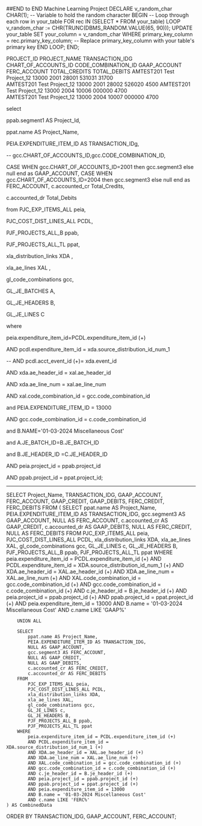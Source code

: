 ##END to END Machine Learning Project
DECLARE
   v_random_char CHAR(1); -- Variable to hold the random character
BEGIN
   -- Loop through each row in your_table
   FOR rec IN (SELECT * FROM your_table) LOOP
      v_random_char := CHR(TRUNC(DBMS_RANDOM.VALUE(65, 90)));
      UPDATE your_table
      SET your_column = v_random_char
      WHERE primary_key_column = rec.primary_key_column; -- Replace primary_key_column with your table's primary key
   END LOOP;
END;


PROJECT_ID	PROJECT_NAME	TRANSACTION_IDG	CHART_OF_ACCOUNTS_ID	CODE_COMBINATION_ID	GAAP_ACCOUNT	FERC_ACCOUNT	TOTAL_CREDITS	TOTAL_DEBITS
AMTEST201	Test Project_12	13000	2001	28001	531031		31700	
AMTEST201	Test Project_12	13000	2001	28002	526020			4500
AMTEST201	Test Project_12	13000	2004	10006		000000	4700	
AMTEST201	Test Project_12	13000	2004	10007		000000		4700




select
 
ppab.segment1 AS  Project_Id,
 
ppat.name AS Project_Name,
 
PEIA.EXPENDITURE_ITEM_ID AS TRANSACTION_IDg,
 
-- gcc.CHART_OF_ACCOUNTS_ID,gcc.CODE_COMBINATION_ID,
 
CASE WHEN gcc.CHART_OF_ACCOUNTS_ID=2001 then 
gcc.segment3   else null end as GAAP_ACCOUNT,
CASE WHEN gcc.CHART_OF_ACCOUNTS_ID=2004 then 
gcc.segment3   else null end as FERC_ACCOUNT,
c.accounted_cr Total_Credits,
 
c.accounted_dr Total_Debits
 
from PJC_EXP_ITEMS_ALL peia,
 
PJC_COST_DIST_LINES_ALL PCDL,
 
PJF_PROJECTS_ALL_B ppab,
 
PJF_PROJECTS_ALL_TL ppat,
 
xla_distribution_links XDA ,
 
xla_ae_lines XAL ,
 
gl_code_combinations gcc,
 
GL_JE_BATCHES A,
 
GL_JE_HEADERS B,
 
GL_JE_LINES C
 
where
 
peia.expenditure_item_id=PCDL.expenditure_item_id (+)
 
AND pcdl.expenditure_item_id = xda.source_distribution_id_num_1
 
-- AND pcdl.acct_event_id (+)= xda.event_id
 
AND xda.ae_header_id = xal.ae_header_id
 
AND xda.ae_line_num = xal.ae_line_num
 
AND xal.code_combination_id = gcc.code_combination_id
 
and PEIA.EXPENDITURE_ITEM_ID = 13000
 
AND gcc.code_combination_id = c.code_combination_id
 
and B.NAME='01-03-2024 Miscellaneous Cost'
 
and A.JE_BATCH_ID=B.JE_BATCH_ID
 
and B.JE_HEADER_ID =C.JE_HEADER_ID
 
AND peia.project_id = ppab.project_id
 
AND ppab.project_id = ppat.project_id;


-------------------------------
SELECT
    Project_Name,
    TRANSACTION_IDG,
    GAAP_ACCOUNT,
    FERC_ACCOUNT,
    GAAP_CREDIT,
    GAAP_DEBITS,
    FERC_CREDIT,
    FERC_DEBITS
FROM
    (
        SELECT
            ppat.name AS Project_Name,
            PEIA.EXPENDITURE_ITEM_ID AS TRANSACTION_IDG,
            gcc.segment3 AS GAAP_ACCOUNT,
            NULL AS FERC_ACCOUNT,
            c.accounted_cr AS GAAP_CREDIT,
            c.accounted_dr AS GAAP_DEBITS,
            NULL AS FERC_CREDIT,
            NULL AS FERC_DEBITS
        FROM
            PJC_EXP_ITEMS_ALL peia,
            PJC_COST_DIST_LINES_ALL PCDL,
            xla_distribution_links XDA,
            xla_ae_lines XAL,
            gl_code_combinations gcc,
            GL_JE_LINES c,
            GL_JE_HEADERS B,
            PJF_PROJECTS_ALL_B ppab,
            PJF_PROJECTS_ALL_TL ppat
        WHERE
            peia.expenditure_item_id = PCDL.expenditure_item_id (+)
            AND PCDL.expenditure_item_id = XDA.source_distribution_id_num_1 (+)
            AND XDA.ae_header_id = XAL.ae_header_id (+)
            AND XDA.ae_line_num = XAL.ae_line_num (+)
            AND XAL.code_combination_id = gcc.code_combination_id (+)
            AND gcc.code_combination_id = c.code_combination_id (+)
            AND c.je_header_id = B.je_header_id (+)
            AND peia.project_id = ppab.project_id (+)
            AND ppab.project_id = ppat.project_id (+)
            AND peia.expenditure_item_id = 13000
            AND B.name = '01-03-2024 Miscellaneous Cost'
            AND c.name LIKE 'GAAP%'

        UNION ALL

        SELECT
            ppat.name AS Project_Name,
            PEIA.EXPENDITURE_ITEM_ID AS TRANSACTION_IDG,
            NULL AS GAAP_ACCOUNT,
            gcc.segment3 AS FERC_ACCOUNT,
            NULL AS GAAP_CREDIT,
            NULL AS GAAP_DEBITS,
            c.accounted_cr AS FERC_CREDIT,
            c.accounted_dr AS FERC_DEBITS
        FROM
            PJC_EXP_ITEMS_ALL peia,
            PJC_COST_DIST_LINES_ALL PCDL,
            xla_distribution_links XDA,
            xla_ae_lines XAL,
            gl_code_combinations gcc,
            GL_JE_LINES c,
            GL_JE_HEADERS B,
            PJF_PROJECTS_ALL_B ppab,
            PJF_PROJECTS_ALL_TL ppat
        WHERE
            peia.expenditure_item_id = PCDL.expenditure_item_id (+)
            AND PCDL.expenditure_item_id = XDA.source_distribution_id_num_1 (+)
            AND XDA.ae_header_id = XAL.ae_header_id (+)
            AND XDA.ae_line_num = XAL.ae_line_num (+)
            AND XAL.code_combination_id = gcc.code_combination_id (+)
            AND gcc.code_combination_id = c.code_combination_id (+)
            AND c.je_header_id = B.je_header_id (+)
            AND peia.project_id = ppab.project_id (+)
            AND ppab.project_id = ppat.project_id (+)
            AND peia.expenditure_item_id = 13000
            AND B.name = '01-03-2024 Miscellaneous Cost'
            AND c.name LIKE 'FERC%'
    ) AS CombinedData
ORDER BY
    TRANSACTION_IDG, GAAP_ACCOUNT, FERC_ACCOUNT;
